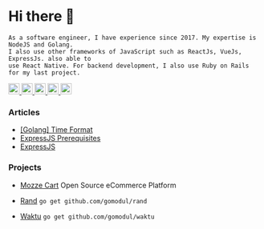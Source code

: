 # Hi there 👋
```
As a software engineer, I have experience since 2017. My expertise is NodeJS and Golang.
I also use other frameworks of JavaScript such as ReactJs, VueJs, ExpressJs. also able to
use React Native. For backend development, I also use Ruby on Rails for my last project.
```

<a href="https://linkedin.com/in/mahbubzulkarnain">
  <img src="https://cdn.jsdelivr.net/npm/simple-icons@v3/icons/linkedin.svg" alt="Mahbub Zulkarnain Linkdein" width="22"/>
</a>

<a href="https://medium.com/@mahbubzulkarnain">
  <img src="https://cdn.jsdelivr.net/npm/simple-icons@v3/icons/medium.svg" alt="Mahbub Zulkarnain Medium" width="22"/>
</a>

<a href="https://www.facebook.com/mahbubzulkarnain">
  <img src="https://cdn.jsdelivr.net/npm/simple-icons@v3/icons/facebook.svg" alt="Mahbub Zulkarnain Facebook" width="22"/>
</a>

<a href="https://instagram.com/mahbubzulkarnain">
  <img src="https://cdn.jsdelivr.net/npm/simple-icons@v3/icons/instagram.svg" alt="Mahbub Zulkarnain Instagram" width="22"/>
</a>

<a href="https://dev.to/mahbubzulkarnain">
  <img src="https://d2fltix0v2e0sb.cloudfront.net/dev-badge.svg" alt="Mahbub Zulkarnain's DEV Profile" width="22">
</a>

### Articles
<!-- BLOG-POST-LIST:START -->
- [[Golang] Time Format](https://dev.to/mahbubzulkarnain/golang-time-format-22j0)
- [ExpressJS Prerequisites](https://medium.com/@mahbubzulkarnain/expressjs-prerequisites-25b635e5528e?source=rss-73372c42bdc9------2)
- [ExpressJS](https://medium.com/@mahbubzulkarnain/expressjs-3f8034239aef?source=rss-73372c42bdc9------2)
<!-- BLOG-POST-LIST:END -->

### Projects

- [Mozze Cart](https://github.com/mozzecart) Open Source eCommerce Platform

- [Rand](https://github.com/gomodul/waktu) ```go get github.com/gomodul/rand```
    
- [Waktu](https://github.com/gomodul/waktu) ```go get github.com/gomodul/waktu```
